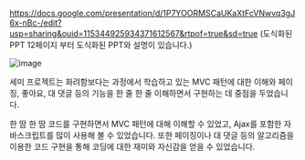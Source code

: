 https://docs.google.com/presentation/d/1P7YOORMSCaUKaXtFcVNwvq3gJ6x-nBc-/edit?usp=sharing&ouid=115344925934371612567&rtpof=true&sd=true  (도식화된 PPT 12페이지 부터 도식화된 PPT와 설명이 있습니다.)

![image](https://github.com/BaekUiHeon/kh_semiproject/assets/135290607/82634fa5-74ae-4d28-a61a-baaac1217ed0)



세미 프로젝트는 화려함보다는 과정에서 학습하고 있는 MVC 패턴에 대한 이해와
페이징, 좋아요, 대 댓글 등의 기능을 한 줄 한 줄 이해하면서 구현하는 데 중점을 두었습니다.

한 땀 한 땀 코드를 구현하면서 MVC 패턴에 대해 이해할 수 있었고,
Ajax를 포함한 자바스크립트를 많이 사용해 볼 수 있었습니다.
또한 페이징이나 대 댓글 등의 알고리즘을 이용한 코드 구현을 통해
코딩에 대한 재미와 자신감을 얻을 수 있었습니다.
